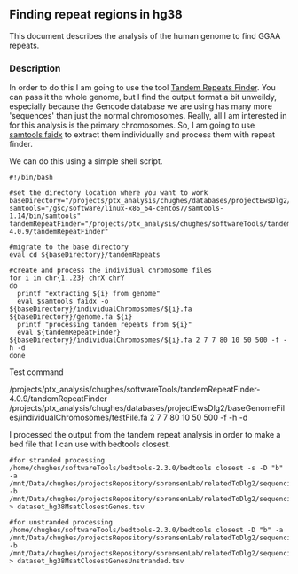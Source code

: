 ## Finding repeat regions in hg38

This document describes the analysis of the human genome to find GGAA repeats.

### Description

In order to do this I am going to use the tool [Tandem Repeats Finder](https://github.com/Benson-Genomics-Lab/TRF). You can pass it the whole genome, but I find the output format a bit unweildy, especially because the Gencode database we are using has many more 'sequences' than just the normal chromosomes. Really, all I am interested in for this analysis is the primary chromosomes. So, I am going to use [samtools faidx](http://www.htslib.org/doc/samtools-faidx.html) to extract them individually and process them with repeat finder.

We can do this using a simple shell script.

```shell
#!/bin/bash

#set the directory location where you want to work
baseDirectory="/projects/ptx_analysis/chughes/databases/projectEwsDlg2/baseGenomeFiles"
samtools="/gsc/software/linux-x86_64-centos7/samtools-1.14/bin/samtools"
tandemRepeatFinder="/projects/ptx_analysis/chughes/softwareTools/tandemRepeatFinder-4.0.9/tandemRepeatFinder"

#migrate to the base directory
eval cd ${baseDirectory}/tandemRepeats

#create and process the individual chromosome files
for i in chr{1..23} chrX chrY
do
  printf "extracting ${i} from genome"
  eval $samtools faidx -o ${baseDirectory}/individualChromosomes/${i}.fa ${baseDirectory}/genome.fa ${i}
  printf "processing tandem repeats from ${i}"
  eval ${tandemRepeatFinder} ${baseDirectory}/individualChromosomes/${i}.fa 2 7 7 80 10 50 500 -f -h -d
done 
```

Test command

/projects/ptx_analysis/chughes/softwareTools/tandemRepeatFinder-4.0.9/tandemRepeatFinder /projects/ptx_analysis/chughes/databases/projectEwsDlg2/baseGenomeFiles/individualChromosomes/testFile.fa 2 7 7 80 10 50 500 -f -h -d

I processed the output from the tandem repeat analysis in order to make a bed file that I can use with bedtools closest.

```shell
#for stranded processing
/home/chughes/softwareTools/bedtools-2.3.0/bedtools closest -s -D "b" -a /mnt/Data/chughes/projectsRepository/sorensenLab/relatedToDlg2/sequencing20211129_grunewaldEwsAtlasWgs/dataset_msatRepeats.bed -b /mnt/Data/chughes/projectsRepository/sorensenLab/relatedToDlg2/sequencing20211129_grunewaldEwsAtlasWgs/dataset_gtfGenesOnly.bed > dataset_hg38MsatClosestGenes.tsv

#for unstranded processing
/home/chughes/softwareTools/bedtools-2.3.0/bedtools closest -D "b" -a /mnt/Data/chughes/projectsRepository/sorensenLab/relatedToDlg2/sequencing20211129_grunewaldEwsAtlasWgs/dataset_msatRepeats.bed -b /mnt/Data/chughes/projectsRepository/sorensenLab/relatedToDlg2/sequencing20211129_grunewaldEwsAtlasWgs/dataset_gtfGenesOnly.bed > dataset_hg38MsatClosestGenesUnstranded.tsv
```